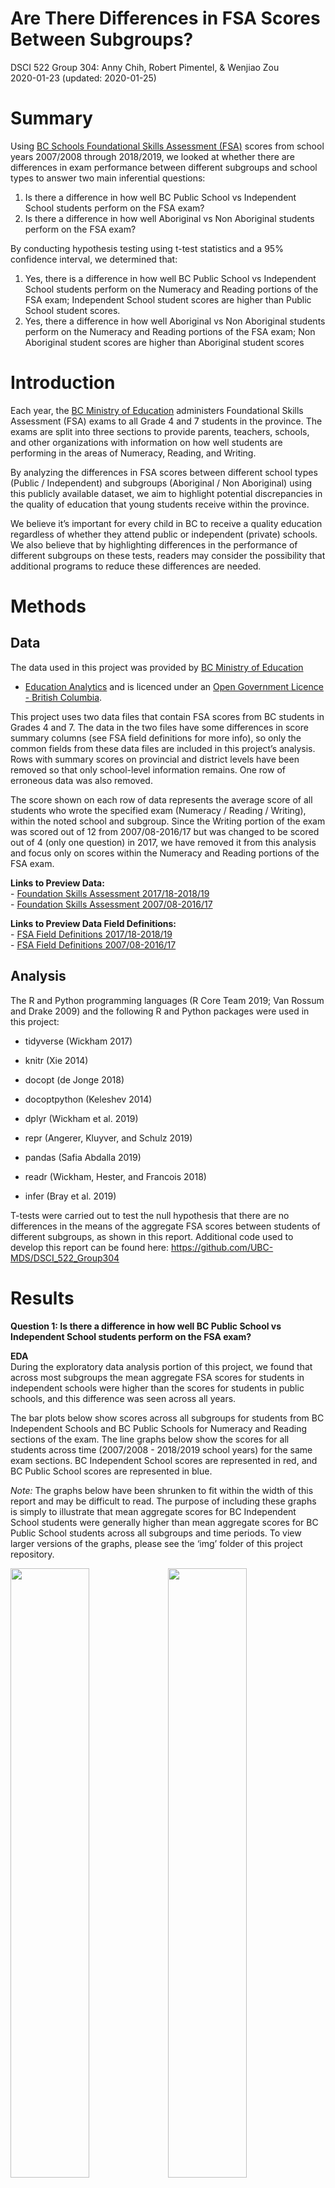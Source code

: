 Are There Differences in FSA Scores Between Subgroups?
================
DSCI 522 Group 304: Anny Chih, Robert Pimentel, & Wenjiao Zou <br>
2020-01-23 (updated: 2020-01-25)

# Summary

Using [BC Schools Foundational Skills Assessment
(FSA)](https://catalogue.data.gov.bc.ca/dataset/bc-schools-foundation-skills-assessment-fsa-)
scores from school years 2007/2008 through 2018/2019, we looked at
whether there are differences in exam performance between different
subgroups and school types to answer two main inferential questions:

1.  Is there a difference in how well BC Public School vs Independent
    School students perform on the FSA exam?  
2.  Is there a difference in how well Aboriginal vs Non Aboriginal
    students perform on the FSA exam?

By conducting hypothesis testing using t-test statistics and a 95%
confidence interval, we determined that:

1.  Yes, there is a difference in how well BC Public School vs
    Independent School students perform on the Numeracy and Reading
    portions of the FSA exam; Independent School student scores are
    higher than Public School student scores.
2.  Yes, there a difference in how well Aboriginal vs Non Aboriginal
    students perform on the Numeracy and Reading portions of the FSA
    exam; Non Aboriginal student scores are higher than Aboriginal
    student scores

# Introduction

Each year, the [BC Ministry of
Education](https://catalogue.data.gov.bc.ca/organization/ministry-of-education)
administers Foundational Skills Assessment (FSA) exams to all Grade 4
and 7 students in the province. The exams are split into three sections
to provide parents, teachers, schools, and other organizations with
information on how well students are performing in the areas of
Numeracy, Reading, and Writing.

By analyzing the differences in FSA scores between different school
types (Public / Independent) and subgroups (Aboriginal / Non Aboriginal)
using this publicly available dataset, we aim to highlight potential
discrepancies in the quality of education that young students receive
within the province.

We believe it’s important for every child in BC to receive a quality
education regardless of whether they attend public or independent
(private) schools. We also believe that by highlighting differences in
the performance of different subgroups on these tests, readers may
consider the possibility that additional programs to reduce these
differences are needed.

# Methods

## Data

The data used in this project was provided by [BC Ministry of
Education](https://catalogue.data.gov.bc.ca/organization/ministry-of-education)
- [Education
Analytics](https://catalogue.data.gov.bc.ca/organization/education-analytics)
and is licenced under an [Open Government Licence - British
Columbia](https://www2.gov.bc.ca/gov/content/data/open-data/open-government-licence-bc).

This project uses two data files that contain FSA scores from BC
students in Grades 4 and 7. The data in the two files have some
differences in score summary columns (see FSA field definitions for more
info), so only the common fields from these data files are included in
this project’s analysis. Rows with summary scores on provincial and
district levels have been removed so that only school-level information
remains. One row of erroneous data was also removed.

The score shown on each row of data represents the average score of all
students who wrote the specified exam (Numeracy / Reading / Writing),
within the noted school and subgroup. Since the Writing portion of the
exam was scored out of 12 from 2007/08-2016/17 but was changed to be
scored out of 4 (only one question) in 2017, we have removed it from
this analysis and focus only on scores within the Numeracy and Reading
portions of the FSA exam.

**Links to Preview Data:**  
\- [Foundation Skills
Assessment 2017/18-2018/19](https://catalogue.data.gov.bc.ca/dataset/bc-schools-foundation-skills-assessment-fsa-/resource/bcb547f0-8ba7-451f-9e11-10524f4d57a0)  
\- [Foundation Skills
Assessment 2007/08-2016/17](https://catalogue.data.gov.bc.ca/dataset/bc-schools-foundation-skills-assessment-fsa-/resource/97c6cbf7-f529-464a-b771-9719855b86f6)

**Links to Preview Data Field Definitions:**  
\- [FSA Field
Definitions 2017/18-2018/19](https://catalogue.data.gov.bc.ca/dataset/bc-schools-foundation-skills-assessment-fsa-/resource/ccc5ae0c-922a-4c11-ad44-908d6ec8a873)  
\- [FSA Field
Definitions 2007/08-2016/17](https://catalogue.data.gov.bc.ca/dataset/bc-schools-foundation-skills-assessment-fsa-/resource/5f6d7594-5645-4cda-980b-87195d1c1c16)

## Analysis

The R and Python programming languages (R Core Team 2019; Van Rossum and
Drake 2009) and the following R and Python packages were used in this
project:

  - tidyverse (Wickham 2017)

  - knitr (Xie 2014)

  - docopt (de Jonge 2018)

  - docoptpython (Keleshev 2014)

  - dplyr (Wickham et al. 2019)

  - repr (Angerer, Kluyver, and Schulz 2019)

  - pandas (Safia Abdalla 2019)

  - readr (Wickham, Hester, and Francois 2018)

  - infer (Bray et al. 2019)

T-tests were carried out to test the null hypothesis that there are no
differences in the means of the aggregate FSA scores between students of
different subgroups, as shown in this report. Additional code used to
develop this report can be found here:
<https://github.com/UBC-MDS/DSCI_522_Group304>

# Results

**Question 1: Is there a difference in how well BC Public School vs
Independent School students perform on the FSA exam?**

**EDA**  
During the exploratory data analysis portion of this project, we found
that across most subgroups the mean aggregate FSA scores for students in
independent schools were higher than the scores for students in public
schools, and this difference was seen across all years.

The bar plots below show scores across all subgroups for students from
BC Independent Schools and BC Public Schools for Numeracy and Reading
sections of the exam. The line graphs below show the scores for all
students across time (2007/2008 - 2018/2019 school years) for the same
exam sections. BC Independent School scores are represented in red, and
BC Public School scores are represented in blue.

*Note:* The graphs below have been shrunken to fit within the width of
this report and may be difficult to read. The purpose of including these
graphs is simply to illustrate that mean aggregate scores for BC
Independent School students were generally higher than mean aggregate
scores for BC Public School students across all subgroups and time
periods. To view larger versions of the graphs, please see the ‘img’
folder of this project
repository.

<img src="../img/bar_plot_numeracy.png" width="50%" /><img src="../img/bar_plot_reading.png" width="50%" />

Fig: Mean aggregate scores by across subgroups (Red: BC Independent
Schools, Blue: BC Public
Schools)

<img src="../img/line_ind_numeracy.png" width="50%" /><img src="../img/line_ind_read.png" width="50%" />

Fig: Mean aggregate scores by across subgroups (Red: BC Independent
Schools, Blue: BC Public Schools)

**ANALYSIS**  
To determine if the differences in mean aggregate FSA scores seen above
are significant, we first visualized the scores using boxplots and
histograms to plot the mean aggregate scores for each exam section.

The following plots visualize the difference in scores using boxplots.
The boxplots for the mean aggregate scores between the subgroups does
not overlap much for both Numeracy and Reading sections of the exam,
which suggests that the difference in scores may be
significant.

<img src="../img/fig_pi_numeracy.png" width="50%" /><img src="../img/fig_pi_reading.png" width="50%" />

Fig: Boxplots of mean aggregate scores for Numeracy and Reading sections
of the FSA exam by school type (BC Independent School / BC Public
School)

Data from both groups was filtered accordingly to observe the
distribution of aggregate scores using histograms (bin size = 50). In
addition, 95% confidence intervals of the mean aggregate scores were
estimated by bootstrapping the aggregate scores for all students, for
both groups, using a random sample (size = 50) and resampling with
replacement 5000 times.

Noticed that because the confidence intervals (difference between dash
lines of same color) for both groups and skills do not overlap, we
should expect a significant difference in mean aggregate scores for both
skills between groups when we run a T-test
statistics.

<img src="../img/fig_pi_histogram_numeracy.png" width="50%" /><img src="../img/fig_pi_histogram_reading.png" width="50%" />

Fig: Histograms showing distributions of mean aggregate scores for
Numeracy and Reading section of the FSA exam by school type (BC
Independent School / BC Public School)

After visualizing the differences, we conducted t-tests at a 95%
confidence interval to confirm that the differences are actually
significant at this level, and find that they are:

T-test for Differences in Numeracy Scores Between BC Independent School
Students and BC Public School Students:

    ## 
    ##  Welch Two Sample t-test
    ## 
    ## data:  score by public_or_independent
    ## t = 118.01, df = 21472, p-value < 2.2e-16
    ## alternative hypothesis: true difference in means is not equal to 0
    ## 95 percent confidence interval:
    ##  60.42374 62.46486
    ## sample estimates:
    ## mean in group BC Independent School      mean in group BC Public School 
    ##                            537.8528                            476.4085

T-test for Differences in Reading Scores Between BC Independent School
Students and BC Public School Students:

    ## 
    ##  Welch Two Sample t-test
    ## 
    ## data:  score by public_or_independent
    ## t = 123.39, df = 21554, p-value < 2.2e-16
    ## alternative hypothesis: true difference in means is not equal to 0
    ## 95 percent confidence interval:
    ##  51.85891 53.53303
    ## sample estimates:
    ## mean in group BC Independent School      mean in group BC Public School 
    ##                            535.2799                            482.5839

**Question 2: Is there a difference in how well Aboriginal vs Non
Aboriginal students perform on the FSA exam?**

**EDA**

During the exploratory data analysis portion of this project, we found
that scores for Aboriginal students were generally lower than scores for
Non Aboriginal students in both Numeracy and Reading sections of the FSA
exam. The bar plots below show this difference, and the line plots below
show that the scores are consistently lower for Aboriginal students over
time.

<img src="../img/bar_plot_ab_numeracy.png" width="50%" /><img src="../img/bar_plot_ab_read.png" width="50%" />

Fig: Mean aggregate scores by subgroup (Aboriginal / Non
Aboriginal)

<img src="../img/line_ab_numeracy.png" width="50%" /><img src="../img/line_ab_reading.png" width="50%" />

Fig: Mean aggregate scores of subgroups (Aboriginal / Non Aboriginal)
over time

**ANALYSIS**  
To determine if the differences in mean aggregate FSA scores seen above
are significant, we again visualized the scores using boxplots and
histograms to plot the mean aggregate scores for each exam section.

The following plots visualize the difference in scores using boxplots.
Here we see that the boxplots for the different subgroups (Aboriginal /
Non Aboriginal) do not overlap, which is a strong indicator that there
is a significant difference in scores between the
groups.

<img src="../img/fig_ana_numeracy.png" width="50%" /><img src="../img/fig_ana_reading.png" width="50%" />

Fig: Boxplots of mean aggregate scores for Numeracy and Reading sections
of the FSA exam by subgroup (Aboriginal / Non Aboriginal)

Histograms and confidence intervals for both FSA skills and groups
(aboriginal vs non-aboriginal) were constructed in the same way as with
the independent vs public shools for consistency purposes. Results on
the plots also indicate that there is a significant difference in scores
between the two student’s subgroups for both numeracy and reading
skills.

<img src="../img/fig_ana_histogram_numeracy.png" width="50%" /><img src="../img/fig_ana_histogram_reading.png" width="50%" />

Fig: Histograms showing distributions of mean aggregate scores for
Numeracy and Reading section of the FSA exam by subgroup (Aboriginal /
Non Aboriginal)

After visualizing the differences, we conducted t-tests at a 95%
confidence interval to confirm that the differences are actually
significant at this level, and find that they are:

T-test for Differences in Numeracy Scores Between Aboriginal and Non
Aboriginal Students:

    ## 
    ##  Welch Two Sample t-test
    ## 
    ## data:  score by sub_population
    ## t = -78.617, df = 3946.4, p-value < 2.2e-16
    ## alternative hypothesis: true difference in means is not equal to 0
    ## 95 percent confidence interval:
    ##  -79.65955 -75.78311
    ## sample estimates:
    ##     mean in group ABORIGINAL mean in group NON ABORIGINAL 
    ##                     415.6077                     493.3290

T-test for Differences in Reading Scores Between Aboriginal and Non
Aboriginal Students:

    ## 
    ##  Welch Two Sample t-test
    ## 
    ## data:  score by sub_population
    ## t = -69.341, df = 3728.3, p-value < 2.2e-16
    ## alternative hypothesis: true difference in means is not equal to 0
    ## 95 percent confidence interval:
    ##  -64.45038 -60.90596
    ## sample estimates:
    ##     mean in group ABORIGINAL mean in group NON ABORIGINAL 
    ##                     434.5958                     497.2740

## Conclusion

The graphs and statistical tests above confirm that there are
significant differences in mean aggregate FSA exam scores between
students from BC Independent Schools and BC Public Schools, and between
Aboriginal and Non Aboriginal students, in Numeracy and Reading portions
of the exam. The next question we’d like *you* to answer is what we can
do about this.

## Notes

As with all inferential analyses such as this one, it’s possible that
there are confounding variables that have not been accounted for in this
project. Such variables may include the funding each school receives,
the level of affluence of a school’s district, whether the neighborhood
offers programs to improve numeracy and reading skills, and so on. In an
effort to combat this issue, we did also run t-tests using subsets of
the data to confirm that there are significant differences in scores for
Aboriginal and Non Aboriginal students even in subsets of the data that
include only schools with both subgroups of students.

To determine if schools met the criteria of having both Aboriginal and
Non Aboriginal students, the data was filtered to include only schools
who had both Aboriginal and Non Aboriginal Grade 4 students who wrote
the exam in the 2018/2019 school year. For more details, please see the
`src/filter_schools_both_subgroups.py` script.

The following t-test confirms that there is a significant difference at
the 95% confidence interval between Numeracy scores of Aboriginal and
Non Aboriginal students:

    ## 
    ##  Welch Two Sample t-test
    ## 
    ## data:  score by sub_population
    ## t = -24.481, df = 2007.1, p-value < 2.2e-16
    ## alternative hypothesis: true difference in means is not equal to 0
    ## 95 percent confidence interval:
    ##  -45.84942 -39.04824
    ## sample estimates:
    ##     mean in group ABORIGINAL mean in group NON ABORIGINAL 
    ##                     420.6382                     463.0870

The following t-test confirms that there is a significant difference at
the 95% confidence interval between Reading scores of Aboriginal and Non
Aboriginal students:

    ## 
    ##  Welch Two Sample t-test
    ## 
    ## data:  score by sub_population
    ## t = -27.365, df = 1945.6, p-value < 2.2e-16
    ## alternative hypothesis: true difference in means is not equal to 0
    ## 95 percent confidence interval:
    ##  -45.82215 -39.69337
    ## sample estimates:
    ##     mean in group ABORIGINAL mean in group NON ABORIGINAL 
    ##                     436.9096                     479.6673

However, this isn’t to say that there are no differences between schools
with and without Aboriginal students. In fact, the following t-test
confirms that there is also a significant difference in Numeracy scores
(for all students) for schools with Aboriginal students and students
without Aboriginal students.

    ## 
    ##  Welch Two Sample t-test
    ## 
    ## data:  score by has_both
    ## t = 33.838, df = 2573.1, p-value < 2.2e-16
    ## alternative hypothesis: true difference in means is not equal to 0
    ## 95 percent confidence interval:
    ##  36.49086 40.98025
    ## sample estimates:
    ## mean in group 0 mean in group 1 
    ##        489.2179        450.4823

And this test confirms that there is also a significant difference in
Reading scores (for all students) for schools with Aboriginal students
and students without Aboriginal students.

    ## 
    ##  Welch Two Sample t-test
    ## 
    ## data:  score by has_both
    ## t = 25.592, df = 2495.7, p-value < 2.2e-16
    ## alternative hypothesis: true difference in means is not equal to 0
    ## 95 percent confidence interval:
    ##  23.84188 27.79870
    ## sample estimates:
    ## mean in group 0 mean in group 1 
    ##        493.1948        467.3746

What all these tests mean is that there may be other factors (ex. school
district affluence) that happen to be associated with whether a school
has Aboriginal students (ex. Aboriginal communities may be more likely
to live in areas with lower affluence) that contribute to whether a
school’s students perform well on the FSA exam. But, even if you look at
only schools with both Aboriginal and Non Aboriginal students, there is
still a significant difference in the scores between these two
subgroups. We chose not to filter the dataset used in the `Analysis`
section of this report to include only schools with both Aboriginal and
Non Aboriginal students so that we would have a larger dataset to sample
from when visualizing the differences.

## References

<div id="refs" class="references">

<div id="ref-repr">

Angerer, Philipp, Thomas Kluyver, and Jan Schulz. 2019. *Repr:
Serializable Representations*.
<https://CRAN.R-project.org/package=repr>.

</div>

<div id="ref-infer">

Bray, Andrew, Chester Ismay, Evgeni Chasnovski, Ben Baumer, and Mine
Cetinkaya-Rundel. 2019. *Infer: Tidy Statistical Inference*.
<https://CRAN.R-project.org/package=infer>.

</div>

<div id="ref-docopt">

de Jonge, Edwin. 2018. *Docopt: Command-Line Interface Specification
Language*. <https://CRAN.R-project.org/package=docopt>.

</div>

<div id="ref-docoptpython">

Keleshev, Vladimir. 2014. *Docopt: Command-Line Interface Description
Language*. <https://github.com/docopt/docopt>.

</div>

<div id="ref-R">

R Core Team. 2019. *R: A Language and Environment for Statistical
Computing*. Vienna, Austria: R Foundation for Statistical Computing.
<https://www.R-project.org/>.

</div>

<div id="ref-pandas">

Safia Abdalla, Joris Van den Bossche, Tom Augspurger. 2019. *Pandas:
Powerful Python Data Analysis Toolkit*.
<https://github.com/pandas-dev/pandas>.

</div>

<div id="ref-Python">

Van Rossum, Guido, and Fred L. Drake. 2009. *Python 3 Reference Manual*.
Scotts Valley, CA: CreateSpace.

</div>

<div id="ref-tidyverse">

Wickham, Hadley. 2017. *Tidyverse: Easily Install and Load the
’Tidyverse’*. <https://CRAN.R-project.org/package=tidyverse>.

</div>

<div id="ref-dplyr">

Wickham, Hadley, Romain François, Lionel Henry, and Kirill Müller. 2019.
*Dplyr: A Grammar of Data Manipulation*.
<https://CRAN.R-project.org/package=dplyr>.

</div>

<div id="ref-readr">

Wickham, Hadley, Jim Hester, and Romain Francois. 2018. *Readr: Read
Rectangular Text Data*. <https://CRAN.R-project.org/package=readr>.

</div>

<div id="ref-knitr">

Xie, Yihui. 2014. “Knitr: A Comprehensive Tool for Reproducible Research
in R.” In *Implementing Reproducible Computational Research*, edited by
Victoria Stodden, Friedrich Leisch, and Roger D. Peng. Chapman;
Hall/CRC. <http://www.crcpress.com/product/isbn/9781466561595>.

</div>

</div>
